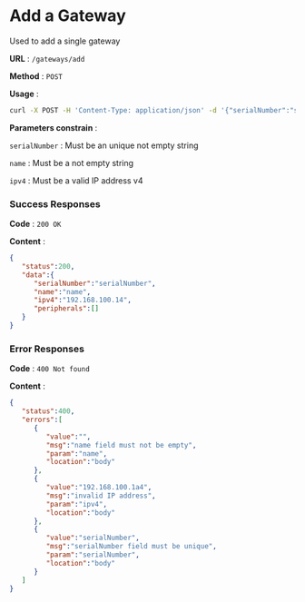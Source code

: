 # Add a Gateway
Used to add a single gateway

**URL** : `/gateways/add`

**Method** : `POST`

**Usage** : 
```bash
curl -X POST -H 'Content-Type: application/json' -d '{"serialNumber":"serialNumber","name":"name", "ipv4":"192.168.100.14"}' /gateways/add
```

**Parameters constrain** :

`serialNumber` : Must be an unique not empty string

`name` : Must be a not empty string

`ipv4` : Must be a valid IP address v4

### Success Responses

**Code** : `200 OK`

**Content** :
```json
{
   "status":200,
   "data":{
      "serialNumber":"serialNumber",
      "name":"name",
      "ipv4":"192.168.100.14",
      "peripherals":[]
   }
}
```

### Error Responses

**Code** : `400 Not found`

**Content** :
```json
{
   "status":400,
   "errors":[
      {
         "value":"",
         "msg":"name field must not be empty",
         "param":"name",
         "location":"body"
      },
      {
         "value":"192.168.100.1a4",
         "msg":"invalid IP address",
         "param":"ipv4",
         "location":"body"
      },
      {
         "value":"serialNumber",
         "msg":"serialNumber field must be unique",
         "param":"serialNumber",
         "location":"body"
      }
   ]
}
```
